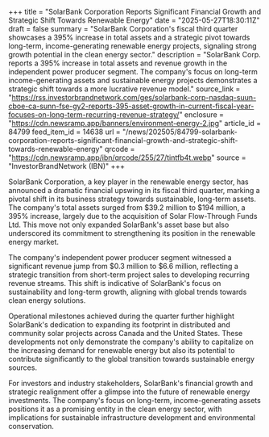 +++
title = "SolarBank Corporation Reports Significant Financial Growth and Strategic Shift Towards Renewable Energy"
date = "2025-05-27T18:30:11Z"
draft = false
summary = "SolarBank Corporation's fiscal third quarter showcases a 395% increase in total assets and a strategic pivot towards long-term, income-generating renewable energy projects, signaling strong growth potential in the clean energy sector."
description = "SolarBank Corp. reports a 395% increase in total assets and revenue growth in the independent power producer segment. The company's focus on long-term income-generating assets and sustainable energy projects demonstrates a strategic shift towards a more lucrative revenue model."
source_link = "https://rss.investorbrandnetwork.com/ges/solarbank-corp-nasdaq-suun-cboe-ca-sunn-fse-gy2-reports-395-asset-growth-in-current-fiscal-year-focuses-on-long-term-recurring-revenue-strategy/"
enclosure = "https://cdn.newsramp.app/banners/environment-energy-2.jpg"
article_id = 84799
feed_item_id = 14638
url = "/news/202505/84799-solarbank-corporation-reports-significant-financial-growth-and-strategic-shift-towards-renewable-energy"
qrcode = "https://cdn.newsramp.app/ibn/qrcode/255/27/tintfb4t.webp"
source = "InvestorBrandNetwork (IBN)"
+++

<p>SolarBank Corporation, a key player in the renewable energy sector, has announced a dramatic financial upswing in its fiscal third quarter, marking a pivotal shift in its business strategy towards sustainable, long-term assets. The company's total assets surged from $39.2 million to $194 million, a 395% increase, largely due to the acquisition of Solar Flow-Through Funds Ltd. This move not only expanded SolarBank's asset base but also underscored its commitment to strengthening its position in the renewable energy market.</p><p>The company's independent power producer segment witnessed a significant revenue jump from $0.3 million to $6.6 million, reflecting a strategic transition from short-term project sales to developing recurring revenue streams. This shift is indicative of SolarBank's focus on sustainability and long-term growth, aligning with global trends towards clean energy solutions.</p><p>Operational milestones achieved during the quarter further highlight SolarBank's dedication to expanding its footprint in distributed and community solar projects across Canada and the United States. These developments not only demonstrate the company's ability to capitalize on the increasing demand for renewable energy but also its potential to contribute significantly to the global transition towards sustainable energy sources.</p><p>For investors and industry stakeholders, SolarBank's financial growth and strategic realignment offer a glimpse into the future of renewable energy investments. The company's focus on long-term, income-generating assets positions it as a promising entity in the clean energy sector, with implications for sustainable infrastructure development and environmental conservation.</p>